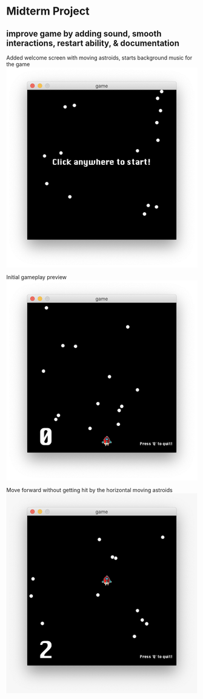 # Midterm Project
## improve game by adding sound, smooth interactions, restart ability, & documentation

Added welcome screen with moving astroids, starts background music for the game
![StartScreen](./gameStart.png)

Initial gameplay preview 
![game1](./game1.png)

Move forward without getting hit by the horizontal moving astroids
![game2](./game2.jpeg)
